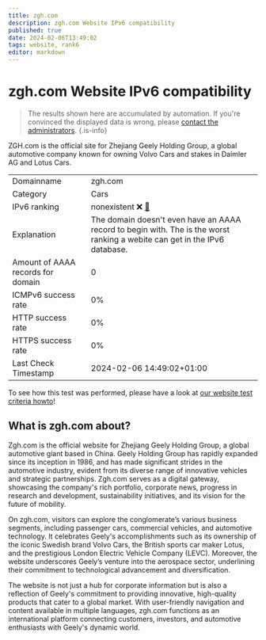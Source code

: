 ```yaml
---
title: zgh.com
description: zgh.com Website IPv6 compatibility
published: true
date: 2024-02-06T13:49:02
tags: website, rank6
editor: markdown
---
```


# zgh.com Website IPv6 compatibility

> The results shown here are accumulated by automation. If you're convinced the displayed data is wrong, please [contact the administrators](/howto/chat). 
{.is-info}

ZGH.com is the official site for Zhejiang Geely Holding Group, a global automotive company known for owning Volvo Cars and stakes in Daimler AG and Lotus Cars.


|   |   |
| - | - |
| Domainname | zgh.com
| Category | Cars |
| IPv6 ranking | nonexistent :x: [🔗](/howto/ranking) |
| Explanation | The domain doesn't even have an AAAA record to begin with. The is the worst ranking a webite can get in the IPv6 database. |
| Amount of AAAA records for domain | 0 |
| ICMPv6 success rate | 0%|
| HTTP success rate | 0% |
| HTTPS success rate | 0% |
| Last Check Timestamp | 2024-02-06 14:49:02+01:00 |

To see how this test was performed, please have a look at [our website test criteria howto](/howto/testcriteria/website)!


## What is zgh.com about?
Zgh.com is the official website for Zhejiang Geely Holding Group, a global automotive giant based in China. Geely Holding Group has rapidly expanded since its inception in 1986, and has made significant strides in the automotive industry, evident from its diverse range of innovative vehicles and strategic partnerships. Zgh.com serves as a digital gateway, showcasing the company's rich portfolio, corporate news, progress in research and development, sustainability initiatives, and its vision for the future of mobility.

On zgh.com, visitors can explore the conglomerate’s various business segments, including passenger cars, commercial vehicles, and automotive technology. It celebrates Geely's accomplishments such as its ownership of the iconic Swedish brand Volvo Cars, the British sports car maker Lotus, and the prestigious London Electric Vehicle Company (LEVC). Moreover, the website underscores Geely’s venture into the aerospace sector, underlining their commitment to technological advancement and diversification.

The website is not just a hub for corporate information but is also a reflection of Geely's commitment to providing innovative, high-quality products that cater to a global market. With user-friendly navigation and content available in multiple languages, zgh.com functions as an international platform connecting customers, investors, and automotive enthusiasts with Geely's dynamic world.


